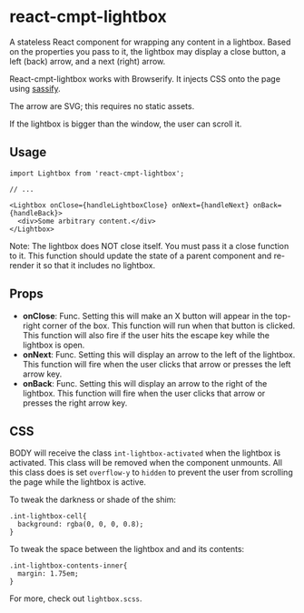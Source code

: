 # react-cmpt-lightbox

A stateless React component for wrapping any content in a lightbox. Based on the properties you pass to it, the lightbox may display a close button, a left (back) arrow, and a next (right) arrow.

React-cmpt-lightbox works with Browserify. It injects CSS onto the page using [sassify](https://github.com/davidguttman/sassify).

The arrow are SVG; this requires no static assets.

If the lightbox is bigger than the window, the user can scroll it.

## Usage

```
import Lightbox from 'react-cmpt-lightbox';

// ...

<Lightbox onClose={handleLightboxClose} onNext={handleNext} onBack={handleBack}>
  <div>Some arbitrary content.</div>
</Lightbox>
```

Note: The lightbox does NOT close itself. You must pass it a close function to it. This function should update the state of a parent component and re-render it so that it includes no lightbox.


## Props
* __onClose__: Func. Setting this will make an X button will appear in the top-right corner of the box. This function will run when that button is clicked. This function will also fire if the user hits the escape key while the lightbox is open.
* __onNext__: Func. Setting this will display an arrow to the left of the lightbox. This function will fire when the user clicks that arrow or presses the left arrow key.
* __onBack__: Func. Setting this will display an arrow to the right of the lightbox. This function will fire when the user clicks that arrow or presses the right arrow key.


## CSS

BODY will receive the class `int-lightbox-activated` when the lightbox is activated. This class will be removed when the component unmounts. All this class does is set `overflow-y` to `hidden` to prevent the user from scrolling the page while the lightbox is active.

To tweak the darkness or shade of the shim:
```
.int-lightbox-cell{
  background: rgba(0, 0, 0, 0.8);
}
```

To tweak the space between the lightbox and and its contents:
```
.int-lightbox-contents-inner{
  margin: 1.75em;
}
```

For more, check out `lightbox.scss`.

